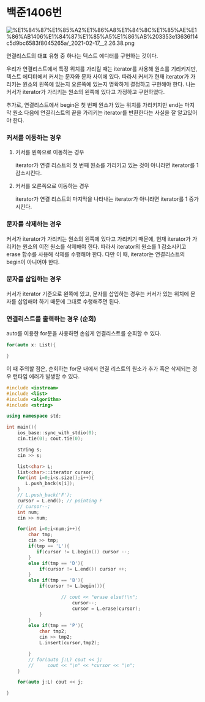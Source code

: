 # 백준1406번

![%E1%84%87%E1%85%A2%E1%86%A8%E1%84%8C%E1%85%AE%E1%86%AB1406%E1%84%87%E1%85%A5%E1%86%AB%203353e13636f14c5d9bc6583f8045265a/_2021-02-17__2.26.38.png](%E1%84%87%E1%85%A2%E1%86%A8%E1%84%8C%E1%85%AE%E1%86%AB1406%E1%84%87%E1%85%A5%E1%86%AB%203353e13636f14c5d9bc6583f8045265a/_2021-02-17__2.26.38.png)

연결리스트의 대표 유형 중 하나는 텍스트 에디터를 구현하는 것이다. 

우리가 연결리스트에서 특정 위치를 가리킬 때는 iterator를 사용해 원소를 기리키지만, 텍스트 에디터에서 커서는 문자와 문자 사이에 있다. 따라서 커서가 현재 iterator가 가리키는 원소의 왼쪽에 있는지 오른쪽에 있는지 명확하게 결정하고 구현해야 한다. 나는 커서가 iterator가 가리키는 원소의 왼쪽에 있다고 가정하고 구현하였다. 

추가로, 연결리스트에서 begin은 첫 번째 원소가 있는 위치를 가리키지만 end는 마지막 원소 다음에 연결리스트의 끝을 가리키는 iterator를 반환한다는 사실을 잘 알고있어야 한다.

### 커서를 이동하는 경우

1. 커서를 왼쪽으로 이동하는 경우

    iterator가 연결 리스트의 첫 번째 원소를 가리키고 있는 것이 아니라면 iterator를 1 감소시킨다. 

2. 커서를 오른쪽으로 이동하는 경우

    iterator가 연결 리스트의 마지막을 나타내는 iterator가 아니라면 iterator를 1 증가시킨다. 

### 문자를 삭제하는 경우

커서가 iterator가 가리키는 원소의 왼쪽에 있다고 가리키기 때문에, 현재 iterator가 가리키는 원소의 이전 원소를 삭제해야 한다. 따라서 iterator의 원소를 1 감소시키고 erase 함수를 사용해 삭제를 수행해야 한다. 다만 이 때, iterator는 연결리스트의 begin이 아니어야 한다. 

### 문자를 삽입하는 경우

커서가 iterator 기준으로 왼쪽에 있고, 문자를 삽입하는 경우는 커서가 있는 위치에 문자를 삽입해야 하기 때문에 그대로 수행해주면 된다. 

### 연결리스트를 출력하는 경우 (순회)

auto를 이용한 for문을 사용하면 손쉽게 연결리스트를 순회할 수 있다. 

```cpp
for(auto x: List){

}
```

이 때 주의할 점은, 순회하는 for문 내에서 연결 리스트의 원소가 추가 혹은 삭제되는 경우 런타임 에러가 발생할 수 있다. 

```cpp
#include <iostream>
#include <list>
#include <algorithm>
#include <string>

using namespace std;

int main(){
    ios_base::sync_with_stdio(0);
    cin.tie(0); cout.tie(0);

    string s;
    cin >> s;

    list<char> L;
    list<char>::iterator cursor; 
    for(int i=0;i<s.size();i++){
       L.push_back(s[i]); 
    }
    // L.push_back('F');
    cursor = L.end(); // pointing F
    // cursor--;
    int num;
    cin >> num;

    for(int i=0;i<num;i++){
        char tmp;
        cin >> tmp;
        if(tmp == 'L'){
           if(cursor != L.begin()) cursor --;
        }
        else if(tmp == 'D'){
            if(cursor != L.end()) cursor ++;
        } 
        else if(tmp == 'B'){
            if(cursor != L.begin()){

                    // cout << "erase else!!\n";
                        cursor--;
                        cursor = L.erase(cursor);
            }
        }
        else if(tmp == 'P'){
            char tmp2;
            cin >> tmp2;
            L.insert(cursor,tmp2);

        }
        // for(auto j:L) cout << j;
        //     cout << "\n" << *cursor << "\n";
    }

    for(auto j:L) cout << j;

}
```